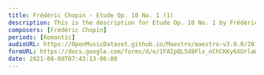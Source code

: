 ```yaml
---
title: Frédéric Chopin - Etude Op. 10 No. 1 (1)
description: This is the description for Etude Op. 10 No. 1 by Frédéric Chopin
composers: [Frédéric Chopin]
periods: [Romantic]
audioURL: https://OpenMusicDataset.github.io/Maestro/maestro-v3.0.0/2015/MIDI-Unprocessed_R1_D1-1-8_mid--AUDIO-from_mp3_03_R1_2015_wav--2.midi
formURL: https://docs.google.com/forms/d/e/1FAIpQLSd8Flx_nChCKKy6XUrlaWBCk5UfF7bsLR7VtdeJ0E7aqc5-Mg/viewform
date: 2021-08-08T07:43:13-06:00
---
```


